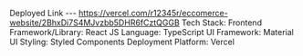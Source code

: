 Deployed Link ---   https://vercel.com/r12345r/eccomerce-website/2BhxDi7S4MJvzbb5DHR6fCztQGGB
Tech Stack:
Frontend Framework/Library: React JS
Language: TypeScript
UI Framework: Material UI
Styling: Styled Components
Deployment Platform: Vercel
